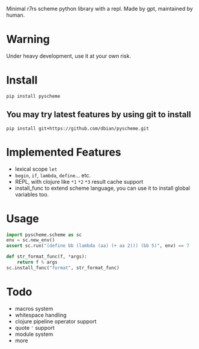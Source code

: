 Minimal r7rs scheme python library with a repl. Made by gpt, maintained by human.

# Warning

Under heavy development, use it at your own risk.

# Install

```shell
pip install pyscheme
```

## You may try latest features by using git to install

```shell
pip install git+https://github.com/dbian/pyscheme.git
```

# Implemented Features

- lexical scope `let`
- `begin`, `if`, `lambda`, `define`... etc.
- REPL, with clojure like `*1` `*2` `*3` result cache support
- install_func to extend scheme language, you can use it to install global variables too.

# Usage


```python
import pyscheme.scheme as sc
env = sc.new_env()
assert sc.run("(define bb (lambda (aa) (+ aa 2))) (bb 5)", env) == 7

def str_format_func(f, *args):
    return f % args
sc.install_func("format", str_format_func)

```

# Todo

- macros system
- whitespace handling
- clojure pipeline operator support
- quote `'` support
- module system
- more